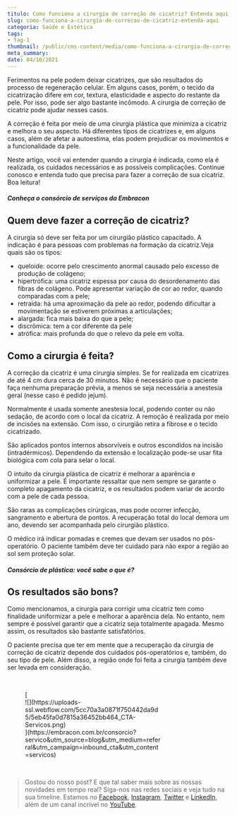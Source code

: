 ```yaml
---
titulo: Como funciona a cirurgia de correção de cicatriz? Entenda aqui!
slug: como-funciona-a-cirurgia-de-correcao-de-cicatriz-entenda-aqui
categoria: Saúde e Estética
tags:
- tag-1
thumbnail: /public/cms-content/media/como-funciona-a-cirurgia-de-correcao-de-cicatriz-entenda-aqui.jpeg
meta_summary: 
date: 04/10/2021
---
```

Ferimentos na pele podem deixar cicatrizes, que são resultados do processo de regeneração celular. Em alguns casos, porém, o tecido da cicatrização difere em cor, textura, elasticidade e aspecto do restante da pele. Por isso, pode ser algo bastante incômodo. A cirurgia de correção de cicatriz pode ajudar nesses casos.

A correção é feita por meio de uma cirurgia plástica que minimiza a cicatriz e melhora o seu aspecto. Há diferentes tipos de cicatrizes e, em alguns casos, além de afetar a autoestima, elas podem prejudicar os movimentos e a funcionalidade da pele.

Neste artigo, você vai entender quando a cirurgia é indicada, como ela é realizada, os cuidados necessários e as possíveis complicações. Continue conosco e entenda tudo que precisa para fazer a correção de sua cicatriz. Boa leitura!

##### Conheça o consórcio de serviços da Embracon

Quem deve fazer a correção de cicatriz?
---------------------------------------

A cirurgia só deve ser feita por um cirurgião plástico capacitado. A indicação é para pessoas com problemas na formação da cicatriz.Veja quais são os tipos:

- queloide: ocorre pelo crescimento anormal causado pelo excesso de produção de colágeno;
- hipertrófica: uma cicatriz espessa por causa do desordenamento das fibras de colágeno. Pode apresentar variação de cor ao redor, quando comparadas com a pele;
- retraída: há uma aproximação da pele ao redor, podendo dificultar a movimentação se estiverem próximas a articulações;
- alargada: fica mais baixa do que a pele;
- discrômica: tem a cor diferente da pele
- atrófica: mais profunda do que o relevo da pele em volta.

Como a cirurgia é feita?
------------------------

A correção da cicatriz é uma cirurgia simples. Se for realizada em cicatrizes de até 4 cm dura cerca de 30 minutos. Não é necessário que o paciente faça nenhuma preparação prévia, a menos se seja necessária a anestesia geral (nesse caso é pedido jejum).

Normalmente é usada somente anestesia local, podendo conter ou não sedação, de acordo com o local da cicatriz. A remoção é realizada por meio de incisões na extensão. Com isso, o cirurgião retira a fibrose e o tecido cicatrizado.

São aplicados pontos internos absorvíveis e outros escondidos na incisão (intradérmicos). Dependendo da extensão e localização pode-se usar fita biológica com cola para selar o local.

O intuito da cirurgia plástica de cicatriz é melhorar a aparência e uniformizar a pele. É importante ressaltar que nem sempre se garante o completo apagamento da cicatriz, e os resultados podem variar de acordo com a pele de cada pessoa.

São raras as complicações cirúrgicas, mas pode ocorrer infecção, sangramento e abertura de pontos. A recuperação total do local demora um ano, devendo ser acompanhada pelo cirurgião plástico.

O médico irá indicar pomadas e cremes que devam ser usados no pós-operatório. O paciente também deve ter cuidado para não expor a região ao sol sem proteção solar.

##### Consórcio de plástica: você sabe o que é?

Os resultados são bons?
-----------------------

Como mencionamos, a cirurgia para corrigir uma cicatriz tem como finalidade uniformizar a pele e melhorar a aparência dela. No entanto, nem sempre é possível garantir que a cicatriz seja totalmente apagada. Mesmo assim, os resultados são bastante satisfatórios.

O paciente precisa que ter em mente que a recuperação da cirurgia de correção de cicatriz depende dos cuidados pós-operatórios e, também, do seu tipo de pele. Além disso, a região onde foi feita a cirurgia também deve ser levada em consideração.

‍

<figure class="w-richtext-figure-type-image w-richtext-align-center" style="max-width:310px">[<div>![](https://uploads-ssl.webflow.com/5cc70a3a0871f750442da9d5/5eb45fa0d7815a36452bb464_CTA-Servicos.png)</div>](https://embracon.com.br/consorcio?servico&utm_source=blog&utm_medium=referral&utm_campaign=inbound_cta&utm_content=servicos)</figure>‍

> Gostou do nosso post? E que tal saber mais sobre as nossas novidades em tempo real? Siga-nos nas redes sociais e veja tudo na sua timeline. Estamos no [Facebook](https://www.facebook.com/embracon/), [Instagram](https://www.instagram.com/embraconoficial/), [Twitter](https://twitter.com/embracon) e [LinkedIn](https://www.linkedin.com/company/1018875/), além de um canal incrível no [YouTube](https://www.youtube.com/channel/UCL-Y0mv9zc73Iek48NLUBzQ).

‍
